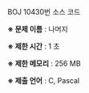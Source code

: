 BOJ 10430번 소스 코드

<b>※ 문제 이름</b> : 나머지

<b>※ 제한 시간</b> : 1 초

<b>※ 제한 메모리</b> : 256 MB

<b>※ 제출 언어</b> : C, Pascal
